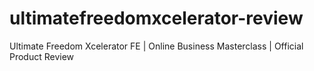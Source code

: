 # ultimatefreedomxcelerator-review
Ultimate Freedom Xcelerator FE | Online Business Masterclass | Official Product Review
